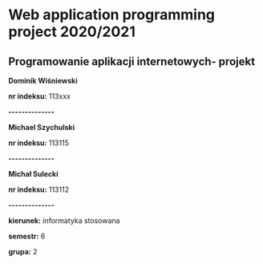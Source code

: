 # Web application programming project 2020/2021
## Programowanie aplikacji internetowych- projekt
**Dominik Wiśniewski**

**nr indeksu:** 113xxx

**--------------**

**Michael Szychulski**

**nr indeksu:** 113115

**--------------**

**Michał Sulecki**

**nr indeksu:** 113112

**--------------**

**kierunek:** informatyka stosowana

**semestr:** 6

**grupa:** 2
